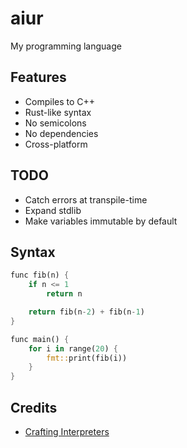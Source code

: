 # aiur

My programming language

## Features
- Compiles to C++
- Rust-like syntax
- No semicolons
- No dependencies
- Cross-platform

## TODO
- Catch errors at transpile-time
- Expand stdlib
- Make variables immutable by default

## Syntax
```rust
func fib(n) {
    if n <= 1
        return n

    return fib(n-2) + fib(n-1)
}

func main() {
    for i in range(20) {
        fmt::print(fib(i))
    }
}
```

## Credits
* [Crafting Interpreters](http://www.craftinginterpreters.com/)